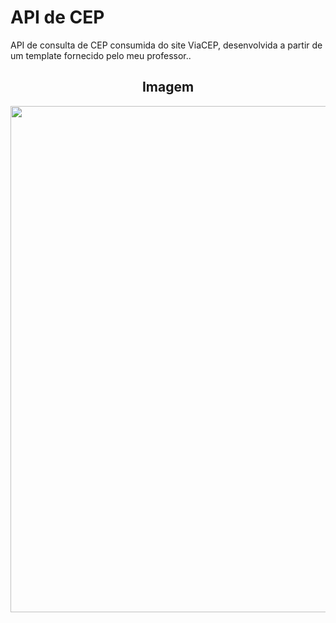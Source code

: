 # API de CEP
API de consulta de CEP consumida do site ViaCEP, desenvolvida a partir de um template fornecido pelo meu professor..

<div align=center>
<h2>Imagem</h2>

<img width="1685" height="810" alt="image" src="https://github.com/user-attachments/assets/259ac424-1e11-44e4-86e4-580bdb127c60" />

</div>


